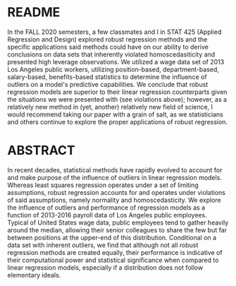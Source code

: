 # README

In the FALL 2020 semesters, a few classmates and I in STAT 425 (Applied Regression and Design) explored robust regression methods and the specific applications said methods could have on our ability to derive conclusions on data sets that inherently violated homoscedasiticity and presented high leverage observations. We utilized a wage data set of 2013 Los Angeles public workers, utilizing position-based, department-based, salary-based, benefits-based statistics to determine the influence of outliers on a model's predictive capabilities. We conclude that robust regression models are superior to their linear regression counterparts given the situations we were presented with (see violations above); however, as a relatively new method in (yet, another) relatively new field of science, I would recommend taking our paper with a grain of salt, as we statisticians and others continue to explore the proper applications of robust regression.

# ABSTRACT

In recent decades, statistical methods have rapidly evolved to account for and make purpose of the influence of outliers in linear regression models. Whereas least squares regression operates under a set of limiting assumptions, robust regression accounts for and operates under violations of said assumptions, namely normality and homoscedasticity. We explore the influence of outliers and performance of regression models as a function of 2013-2016 payroll data of Los Angeles public employees. Typical of United States wage data, public employees tend to gather heavily around the median, allowing their senior colleagues to share the few but far between positions at the upper-end of this distribution. Conditional on a data set with inherent outliers, we find that although not all robust regression methods are created equally, their performance is indicative of their computational power and statistical significance when compared to linear regression models, especially if a distribution does not follow elementary ideals.
